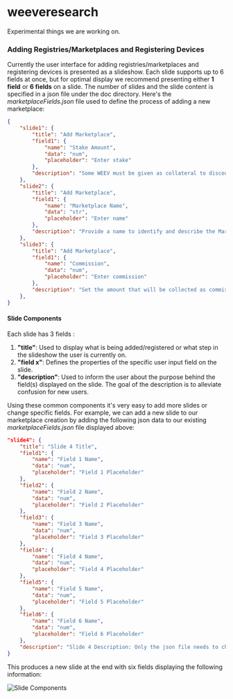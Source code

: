 # weeveresearch
Experimental things we are working on.

### Adding Registries/Marketplaces and Registering Devices
Currently the user interface for adding registries/marketplaces and registering devices is presented as a slideshow. Each slide supports up to 6 fields at once, but for optimal display we recommend presenting either **1 field** or **6 fields** on a slide. The number of slides and the slide content is specified in a json file under the doc directory. Here's the _marketplaceFields.json_ file used to define the process of adding a new marketplace:

```json
{
	"slide1": {
		"title": "Add Marketplace",
		"field1": {
			"name": "Stake Amount",
		    "data": "num",
		    "placeholder": "Enter stake"
		},
		"description": "Some WEEV must be given as collateral to discourage malicious behavior"
	},
	"slide2": {
		"title": "Add Marketplace",
		"field1": {
			"name": "Marketplace Name",
		    "data": "str",
		    "placeholder": "Enter name"
		},
		"description": "Provide a name to identify and describe the Marketplace"
	},
	"slide3": {
		"title": "Add Marketplace",
		"field1": {
			"name": "Commission",
		    "data": "num",
		    "placeholder": "Enter commission"
		},
		"description": "Set the amount that will be collected as commission on marketplace transactions to support marketplace curation"
	},
}  
```

#### Slide Components
Each slide has 3 fields :

 1. **"title"**:  Used to display what is being added/registered or what step in the slideshow the user is currently on.
 2. **"field x"**: Defines the properties of the specific user input field on the slide.
 3. **"description"**: Used to inform the user about the purpose behind the field(s) displayed on the slide. The goal of the description is to alleviate confusion for new users.

Using these common components it's very easy to add more slides or change specific fields. For example, we can add a new slide to our marketplace creation by adding the following json data to our existing _marketplaceFields.json_ file displayed above:

```json
"slide4": {
	"title": "Slide 4 Title",
	"field1": {
		"name": "Field 1 Name",
		"data": "num",
		"placeholder": "Field 1 Placeholder"
	},
	"field2": {
		"name": "Field 2 Name",
		"data": "num",
		"placeholder": "Field 2 Placeholder"
	},
	"field3": {
	    "name": "Field 3 Name",
		"data": "num",
		"placeholder": "Field 3 Placeholder"
	},
	"field4": {
		"name": "Field 4 Name",
		"data": "num",
		"placeholder": "Field 4 Placeholder"
	},
	"field5": {
		"name": "Field 5 Name",
		"data": "num",
		"placeholder": "Field 5 Placeholder"
	},
	"field6": {
		"name": "Field 6 Name",
		"data": "num",
		"placeholder": "Field 6 Placeholder"
	},
	"description": "Slide 4 Description: Only the json file needs to change to allow for more marketplace fields!"
}
```
This produces a new slide at the end with six fields displaying the following information:

![Slide Components](https://lh3.googleusercontent.com/vEq4eGOf9hz34W5u0K_8cNo-vmCiK0f0TFuT83YtKW6bDjY5nfOZcaIF3-_74lGHRz20uFwDDIaF)
